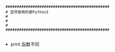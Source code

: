 ```
 ##############################################
 # 显然我用的是Python3
 #
 #
 #
 ##############################################
 
 ```
+ print 函数不同
